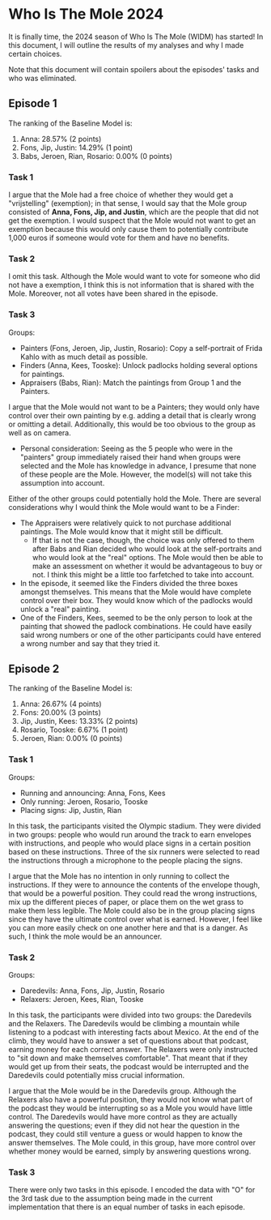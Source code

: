 # Who Is The Mole 2024
It is finally time, the 2024 season of Who Is The Mole (WIDM) has started! In this document, I will outline the results
of my analyses and why I made certain choices.

Note that this document will contain spoilers about the episodes' tasks and who was eliminated.

## Episode 1
The ranking of the Baseline Model is:
1. Anna: 28.57% (2 points)
2. Fons, Jip, Justin: 14.29% (1 point)
3. Babs, Jeroen, Rian, Rosario: 0.00% (0 points)

### Task 1
I argue that the Mole had a free choice of whether they would get a "vrijstelling" (exemption); in that sense, I would
say that the Mole group consisted of **Anna, Fons, Jip, and Justin**, which are the people that did not get the
exemption. I would suspect that the Mole would not want to get an exemption because this would only cause them to
potentially contribute 1,000 euros if someone would vote for them and have no benefits.

### Task 2
I omit this task. Although the Mole would want to vote for someone who did not have a exemption, I think this is
not information that is shared with the Mole. Moreover, not all votes have been shared in the episode.

### Task 3
Groups:
- Painters (Fons, Jeroen, Jip, Justin, Rosario): Copy a self-portrait of Frida Kahlo with as much detail as possible.
- Finders (Anna, Kees, Tooske): Unlock padlocks holding several options for paintings.
- Appraisers (Babs, Rian): Match the paintings from Group 1 and the Painters.

I argue that the Mole would not want to be a Painters; they would only have control over their own painting by e.g.
adding a detail that is clearly wrong or omitting a detail. Additionally, this would be too obvious to the group as well
as on camera.
- Personal consideration: Seeing as the 5 people who were in the "painters" group immediately raised their hand when
  groups were selected and the Mole has knowledge in advance, I presume that none of these people are the Mole. However,
  the model(s) will not take this assumption into account.

Either of the other groups could potentially hold the Mole. There are several considerations why I would think the Mole
would want to be a Finder:
- The Appraisers were relatively quick to not purchase additional paintings. The Mole would know that it might still be
  difficult.
  - If that is not the case, though, the choice was only offered to them after Babs and Rian decided who would look at
    the self-portraits and who would look at the "real" options. The Mole would then be able to make an assessment on
    whether it would be advantageous to buy or not. I think this might be a little too farfetched to take into account.
- In the episode, it seemed like the Finders divided the three boxes amongst themselves. This means that the Mole would
  have complete control over their box. They would know which of the padlocks would unlock a "real" painting.
- One of the Finders, Kees, seemed to be the only person to look at the painting that showed the padlock combinations.
  He could have easily said wrong numbers or one of the other participants could have entered a wrong number and say
  that they tried it.

## Episode 2
The ranking of the Baseline Model is:
1. Anna: 26.67% (4 points)
2. Fons: 20.00% (3 points)
3. Jip, Justin, Kees: 13.33% (2 points)
4. Rosario, Tooske: 6.67% (1 point)
5. Jeroen, Rian: 0.00% (0 points)

### Task 1
Groups:
- Running and announcing: Anna, Fons, Kees
- Only running: Jeroen, Rosario, Tooske
- Placing signs: Jip, Justin, Rian

In this task, the participants visited the Olympic stadium. They were divided in two groups: people who would run around
the track to earn envelopes with instructions, and people who would place signs in a certain position based on these
instructions. Three of the six runners were selected to read the instructions through a microphone to the people placing
the signs.

I argue that the Mole has no intention in only running to collect the instructions. If they were to announce the
contents of the envelope though, that would be a powerful position. They could read the wrong instructions, mix up the
different pieces of paper, or place them on the wet grass to make them less legible. The Mole could also be in the group
placing signs since they have the ultimate control over what is earned. However, I feel like you can more easily check
on one another here and that is a danger. As such, I think the mole would be an announcer.

### Task 2
Groups:
- Daredevils: Anna, Fons, Jip, Justin, Rosario
- Relaxers: Jeroen, Kees, Rian, Tooske

In this task, the participants were divided into two groups: the Daredevils and the Relaxers. The Daredevils would be
climbing a mountain while listening to a podcast with interesting facts about Mexico. At the end of the climb, they
would have to answer a set of questions about that podcast, earning money for each correct answer. The Relaxers were
only instructed to "sit down and make themselves comfortable". That meant that if they would get up from their seats,
the podcast would be interrupted and the Daredevils could potentially miss crucial information.

I argue that the Mole would be in the Daredevils group. Although the Relaxers also have a powerful position, they would
not know what part of the podcast they would be interrupting so as a Mole you would have little control. The Daredevils
would have more control as they are actually answering the questions; even if they did not hear the question in the
podcast, they could still venture a guess or would happen to know the answer themselves. The Mole could, in this group,
have more control over whether money would be earned, simply by answering questions wrong.

### Task 3
There were only two tasks in this episode. I encoded the data with "O" for the 3rd task due to the assumption being made
in the current implementation that there is an equal number of tasks in each episode.
